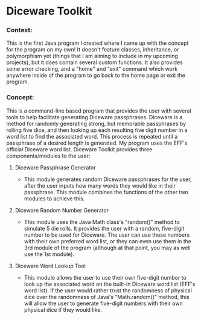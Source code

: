 # Diceware Toolkit

### Context:
This is the first Java program I created where I came up with the concept for the program on my own! It doesn't feature classes, inheritance, or polymorphism yet (things that I am aiming to include in my upcoming projects), but it does contain several custom functions. It also provides some error checking, and a "home" and "exit" command which work anywhere inside of the program to go back to the home page or exit the program.

### Concept:
This is a command-line based program that provides the user with several tools to help facilitate generating Diceware passphrases. Diceware is a method for randomly generating strong, but memorable passphrases by rolling five dice, and then looking up each resulting five digit number in a word list to find the associated word. This process is repeated until a passphrase of a desired length is generated. My program uses the EFF's official Diceware word list. Diceware Toolkit provides three components/modules to the user:

1. Diceware Passphrase Generator
    - This module generates random Diceware passphrases for the user, after the user inputs how many words they would like in their passphrase. This module combines the functions of the other two modules to achieve this.

2. Diceware Random Number Generator
    - This module uses the Java Math class's "random()" method to simulate 5 die rolls. It provides the user with a random, five-digit number to be used for Diceware. The user can use these numbers with their own preferred word list, or they can even use them in the 3rd module of the program (although at that point, you may as well use the 1st module).
  
3. Diceware Word Lookup Tool
    - This module allows the user to use their own five-digit number to look up the associated word on the built-in Diceware word list (EFF's word list). If the user would rather trust the randomness of physical dice over the randomness of Java's "Math.random()" method, this will allow the user to generate five-digit numbers with their own physical dice if they would like. 
